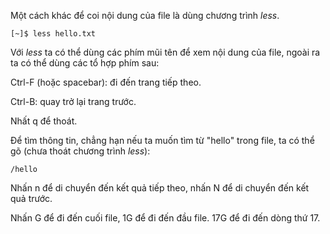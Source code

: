 Một cách khác để coi nội dung của file là dùng chương trình _less_.

```
[~]$ less hello.txt
```

Với _less_ ta có thể dùng các phím mũi tên để xem nội dung của file, ngoài ra ta có thể dùng các tổ hợp phím sau:

Ctrl-F \(hoặc spacebar\): đi đến trang tiếp theo.

Ctrl-B: quay trở lại trang trước.

Nhất q để thoát.

Để tìm thông tin, chẳng hạn nếu ta muốn tìm từ "hello" trong file, ta có thể gõ \(chưa thoát chương trình _less_\):

```
/hello
```

Nhấn n để di chuyển đến kết quả tiếp theo, nhấn N để di chuyển đến kết quả trước.

Nhấn G để đi đến cuối file, 1G để đi đến đầu file. 17G để đi đến dòng thứ 17.

